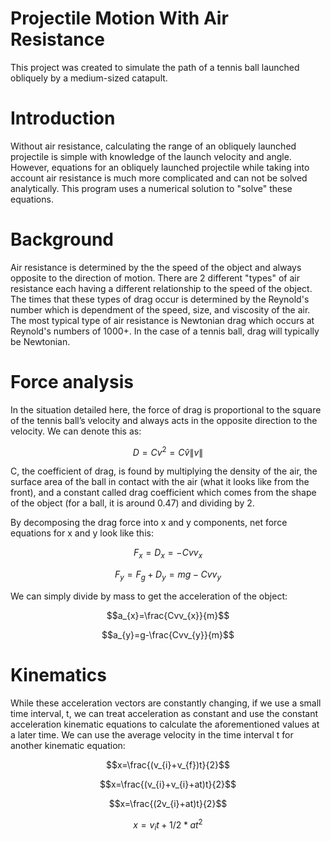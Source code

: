 # Projectile Motion With Air Resistance
This project was created to simulate the path of a tennis ball launched obliquely by a medium-sized catapult.

# Introduction

Without air resistance, calculating the range of an obliquely launched projectile is simple with knowledge of the launch velocity and angle.  However, equations for an obliquely launched projectile while taking into account air resistance is much more complicated and can not be solved analytically.  This program uses a numerical solution to "solve" these equations.


# Background
Air resistance is determined by the the speed of the object and always opposite to the direction of motion.  There are 2 different "types" of air resistance each having a different relationship to the speed of the object.  The times that these types of drag occur is determined by the Reynold's number which is dependment of the speed, size, and viscosity of the air.  The most typical type of air resistance is Newtonian drag which occurs at Reynold's numbers of 1000+.  In the case of a tennis ball, drag will typically be Newtonian.

# Force analysis
In the situation detailed here, the force of drag is proportional to the square of the tennis ball’s velocity and always acts in the opposite direction to the velocity.  We can denote this as:
```math
D=Cv^{2}=C\hat{v}\left\| v \right\|
```

C, the coefficient of drag, is found by multiplying the density of the air, the surface area of the ball in contact with the air (what it looks like from the front), and a constant called drag coefficient which comes from the shape of the object (for a ball, it is around 0.47) and dividing by 2.


By decomposing the drag force into x and y components, net force equations for x and y look like this: 
```math
F_{x}=D_{x}=-Cvv_{x}
```
```math
F_{y}=F_{g}+D_{y}=mg-Cvv_{y}
```

We can simply divide by mass to get the acceleration of the object:  
```math
a_{x}=\frac{Cvv_{x}}{m}
```
```math
a_{y}=g-\frac{Cvv_{y}}{m}
```

# Kinematics

While these acceleration vectors are constantly changing, if we use a small time interval, t, we can treat acceleration as constant and use the constant acceleration kinematic equations to calculate the aforementioned values at a later time.  We can use the average velocity in the time interval t for another kinematic equation: 
```math
x=\frac{(v_{i}+v_{f})t}{2}
```
```math
x=\frac{(v_{i}+v_{i}+at)t}{2}
```
```math
x=\frac{(2v_{i}+at)t}{2}
```
```math
x=v_{i}t+1/2*at^2
```


